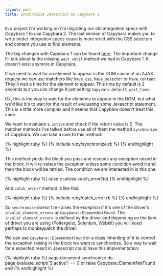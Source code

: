 ```yaml
---
layout: post
title: Synchronize Javascript in Capybara 2
---
```

In a project i'm working on i'm migrating our old integration specs
with Capybara 1 to use Capybara 2. The last version of Capybara makes
you to write better integration specs cause is more strict with the CSS
selectors and content you use to find elements.

The big changes with Capybara 1 can be found
[here](http://techblog.fundinggates.com/blog/2012/08/capybara-2-0-upgrade-guide/).
The important change i'll talk about is the missing `wait_until`
method we had in Capybara 1. It doesn't exist anymore in Capybara.

If we need to wait for an element to appear in the DOM cause of an
AJAX request we can use matchers like `have_css`, `have_selector` or
`have_content`. They'll wait a time for the element to appear. This
time by default is 2 seconds but you can change it just setting
`Capybara.default_wait_time`.

Ok, this is the way to wait for the elements to appear in the DOM, but what we'd like it's to
wait for the result of evaluating some Javascript statement. This is a
little more complex and it seems that Capybara doesn't treat this
case.

We want to evaluate `$.active` and check if the return value is 0.
The matcher methods i've talked before use all of them the method
`synchronize` of Capybara. We can take a look to this method:

{% highlight ruby %}
{% include ruby/synchronize.rb %}
{% endhighlight %}

This method yields the block you pass and rescues any exception raised
in the block. It will re-raises the exception unless some condition
avoid it and then the block will be retried. The condition we are
interested in is this one:

{% highlight ruby %}
raise e unless catch_error?(e)
{% endhighlight %}

And `catch_error?` method is like this:

{% highlight ruby %}
{% include ruby/catch_error.rb %}
{% endhighlight %}

So `synchronize` doesn't re-raises the exception if it's one of the
driver's `invalid_element_errors` or `Capybara::ElementNotFound`. The
`invalid_element_errors` is defined by the driver and depending on the
kind of driver you are using (Poltergeist, Selenium, Webkit) you will
need perhaps to monkeypatch the driver.

We can use `Capybara::ElementNotFound` or a class inheriting of it to
control the exception raising in the block we want to synchronize. So a way to
wait for a expected result in Javascript could have this implementation:

{% highlight ruby %}
page.document.synchronize do
  page.evaluate_script('$.active') == 0 or raise Capybara::ElementNotFound
end
{% endhighlight %}

